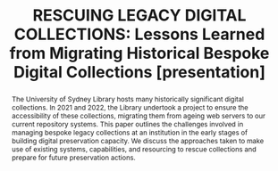 ---
abstract: The University of Sydney Library hosts many historically significant digital
  collections. In 2021 and 2022, the Library undertook a project to ensure the accessibility
  of these collections, migrating them from ageing web servers to our current repository
  systems. This paper outlines the challenges involved in managing bespoke legacy
  collections at an institution in the early stages of building digital preservation
  capacity. We discuss the approaches taken to make use of existing systems, capabilities,
  and resourcing to rescue collections and prepare for future preservation actions.
creators:
- Maloney, Kayla
- McAlpine, Katrina
- Stanton, Jennifer
date: null
document_url: https://www.ideals.illinois.edu/items/128848/bitstreams/430290/data.pdf
grand_parent: iPRES
institutions: []
keywords:
- digital humanities
- legacy digital content
- data curation
- sustainability
- digital preservation
landing_page_url: https://hdl.handle.net/2142/121654
language: eng
layout: publication
license: CC-BY 4.0 International
notes_url: null
parent: iPRES 2023
presentation_url: null
size: null
source_name: iPRES
title: 'RESCUING LEGACY DIGITAL COLLECTIONS: Lessons Learned from Migrating Historical
  Bespoke Digital Collections [presentation]'
type: presentation
year: 2023
---